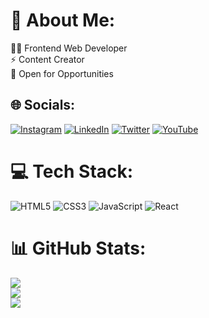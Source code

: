 # 💫 About Me:
👨‍💻 Frontend Web Developer<br>⚡ Content Creator<br>💼 Open for Opportunities


## 🌐 Socials:
[![Instagram](https://img.shields.io/badge/Instagram-%23E4405F.svg?logo=Instagram&logoColor=white)](https://instagram.com/codehype_) [![LinkedIn](https://img.shields.io/badge/LinkedIn-%230077B5.svg?logo=linkedin&logoColor=white)](https://linkedin.com/in/harisahmad59) [![Twitter](https://img.shields.io/badge/Twitter-%231DA1F2.svg?logo=Twitter&logoColor=white)](https://twitter.com/harisahmad59) [![YouTube](https://img.shields.io/badge/YouTube-%23FF0000.svg?logo=YouTube&logoColor=white)](https://youtube.com/@codehype_) 

# 💻 Tech Stack:
![HTML5](https://img.shields.io/badge/html5-%23E34F26.svg?style=for-the-badge&logo=html5&logoColor=white) ![CSS3](https://img.shields.io/badge/css3-%231572B6.svg?style=for-the-badge&logo=css3&logoColor=white) ![JavaScript](https://img.shields.io/badge/javascript-%23323330.svg?style=for-the-badge&logo=javascript&logoColor=%23F7DF1E) ![React](https://img.shields.io/badge/react-%2320232a.svg?style=for-the-badge&logo=react&logoColor=%2361DAFB)
# 📊 GitHub Stats:
![](https://github-readme-stats.vercel.app/api?username=harisahmad59&theme=dark&hide_border=false&include_all_commits=false&count_private=false)<br/>
![](https://github-readme-streak-stats.herokuapp.com/?user=harisahmad59&theme=dark&hide_border=false)<br/>
![](https://github-readme-stats.vercel.app/api/top-langs/?username=harisahmad59&theme=dark&hide_border=false&include_all_commits=false&count_private=false&layout=compact)
